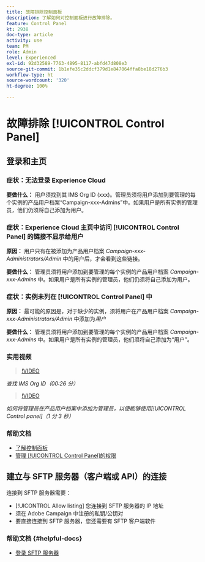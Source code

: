```yaml
---
title: 故障排除控制面板
description: 了解如何对控制面板进行故障排除。
feature: Control Panel
kt: 2938
doc-type: article
activity: use
team: PM
role: Admin
level: Experienced
exl-id: 92d32589-7763-4895-8117-abfd47d808e3
source-git-commit: 1b1efe35c2ddcf379d1e847064ffa8be18d276b3
workflow-type: ht
source-wordcount: '320'
ht-degree: 100%

---
```


# 故障排除 [!UICONTROL Control Panel]

## 登录和主页

### 症状：无法登录 Experience Cloud

**要做什么：**
用户须找到其 IMS Org ID (xxx)。管理员须将用户添加到要管理的每个实例的产品用户档案“Campaign-xxx-Admins”中。如果用户是所有实例的管理员，他们仍须将自己添加为用户。

### 症状：Experience Cloud 主页中访问 [!UICONTROL Control Panel] 的链接不显示给用户

**原因：**
用户只有在被添加为产品用户档案 _Campaign-xxx-Administrators/Admin_ 中的用户后，才会看到这些链接。

**要做什么：**
管理员须将用户添加到要管理的每个实例的产品用户档案 _Campaign-xxx-Admins_ 中。如果用户是所有实例的管理员，他们仍须将自己添加为用户。

### 症状：实例未列在 [!UICONTROL Control Panel] 中

**原因：**
最可能的原因是，对于缺少的实例，须将用户在产品用户档案 _Campaign-xxx-Administrators/Admin_ 中添加为&#x200B;*用户*

**要做什么：**
管理员须将用户添加到要管理的每个实例的产品用户档案 _Campaign-xxx-Admins_ 中。如果用户是所有实例的管理员，他们须将自己添加为“用户”。

### 实用视频

>[!VIDEO](https://video.tv.adobe.com/v/27183?quality=12&learn=0n)

*查找 IMS Org ID（00:26 分）*

>[!VIDEO](https://video.tv.adobe.com/v/27147?quality=12&learn=0n)

*如何将管理员在产品用户档案中添加为管理员，以便能够使用[!UICONTROL Control panel]（1 分 3 秒）*

### 帮助文档

* [了解控制面板](https://experienceleague.adobe.com/docs/control-panel/using/control-panel-home.html?lang=zh-Hans)
* [管理 [!UICONTROL Control Panel]的权限](https://experienceleague.adobe.com/docs/control-panel/using/control-panel-home.html?lang=zh-Hans)

## 建立与 SFTP 服务器（客户端或 API）的连接

连接到 SFTP 服务器需要：

* [!UICONTROL Allow listing] 您连接到 SFTP 服务器的 IP 地址
* 须在 Adobe Campaign 中注册的私钥/公钥对
* 要直接连接到 SFTP 服务器，您还需要有 SFTP 客户端软件

### 帮助文档 {#helpful-docs}

* [登录 SFTP 服务器](https://experienceleague.adobe.com/docs/control-panel/using/control-panel-home.html?lang=zh-Hans)
